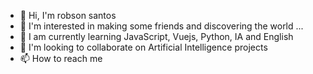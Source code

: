 - 👋 Hi, I'm robson santos
- 👀 I'm interested in making some friends and discovering the world ...
- 🌱 I am currently learning JavaScript, Vuejs, Python, IA and English 
- 💞️ I'm looking to collaborate on Artificial Intelligence projects
- 📫 How to reach me



